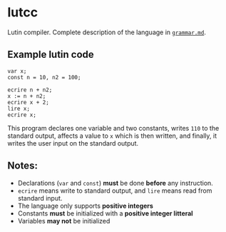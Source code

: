 lutcc
=====

Lutin compiler. Complete description of the language in [`grammar.md`](./grammar.md).

Example lutin code
------------------

	var x;
	const n = 10, n2 = 100;

	ecrire n + n2;
	x := n + n2;
	ecrire x + 2;
	lire x;
	ecrire x;

This program declares one variable and two constants, writes `110` to the standard output, affects a value to `x` which is then written, and finally, it writes the user input on the standard output.

Notes:
------

+ Declarations (`var` and `const`) **must** be done **before** any instruction.
+ `ecrire` means write to standard output, and `lire` means read from standard input.
+ The language only supports **positive integers**
+ Constants **must** be initialized with a **positive integer litteral**
+ Variables **may not** be initialized